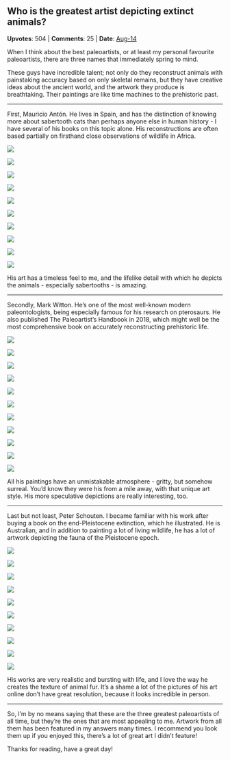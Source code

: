 ## Who is the greatest artist depicting extinct animals?
    
**Upvotes**: 504 | **Comments**: 25 | **Date**: [Aug-14](https://www.quora.com/Who-is-the-greatest-artist-depicting-extinct-animals/answer/Gary-Meaney)

When I think about the best paleoartists, or at least my personal favourite paleoartists, there are three names that immediately spring to mind.

These guys have incredible talent; not only do they reconstruct animals with painstaking accuracy based on only skeletal remains, but they have creative ideas about the ancient world, and the artwork they produce is breathtaking. Their paintings are like time machines to the prehistoric past.

* * *

First, Mauricio Antón. He lives in Spain, and has the distinction of knowing more about sabertooth cats than perhaps anyone else in human history - I have several of his books on this topic alone. His reconstructions are often based partially on firsthand close observations of wildlife in Africa.

![](https://qph.fs.quoracdn.net/main-qimg-84d499cfc14922513f45583b1bdf3afe-lq)

![](https://qph.fs.quoracdn.net/main-qimg-0fe77a31e743c4b4b8b256ca17b72c2e-lq)

![](https://qph.fs.quoracdn.net/main-qimg-bce0616cc7703939d5992a4e2532136e-pjlq)

![](https://qph.fs.quoracdn.net/main-qimg-e5c7243d7cae97ca6568213a7ff50326-lq)

![](https://qph.fs.quoracdn.net/main-qimg-a4b0fc4e0d384e85142d5a89db31707b-lq)

![](https://qph.fs.quoracdn.net/main-qimg-a2ced66da09d9b4f9b7333c2b5ee5061-lq)

![](https://qph.fs.quoracdn.net/main-qimg-bea945ad78316cae8d6acf66d91b2554-lq)

![](https://qph.fs.quoracdn.net/main-qimg-32a752dbb11251456f286421bf57f9a5-lq)

![](https://qph.fs.quoracdn.net/main-qimg-14f89526474de84353fbc09ac76d0c2b-lq)

![](https://qph.fs.quoracdn.net/main-qimg-5486d1aef49c2fe1753ebff1d89ec344-lq)

His art has a timeless feel to me, and the lifelike detail with which he depicts the animals - especially sabertooths - is amazing.

* * *

Secondly, Mark Witton. He’s one of the most well-known modern paleontologists, being especially famous for his research on pterosaurs. He also published The Paleoartist’s Handbook in 2018, which might well be the most comprehensive book on accurately reconstructing prehistoric life.

![](https://qph.fs.quoracdn.net/main-qimg-eb7d73994626d45780a2b078a552b0cf-lq)

![](https://qph.fs.quoracdn.net/main-qimg-a851385bdd6fee3653d54693fd686972-lq)

![](https://qph.fs.quoracdn.net/main-qimg-686d2f4831d9d3edb00b103e6bc73082-lq)

![](https://qph.fs.quoracdn.net/main-qimg-2c3bbfb1a510641ab25e1fe17e9d1044-lq)

![](https://qph.fs.quoracdn.net/main-qimg-6a952f5ac82eb69c59b7f727fbaeea36-lq)

![](https://qph.fs.quoracdn.net/main-qimg-9118586f3ab81c54079a7b214cad0393-lq)

![](https://qph.fs.quoracdn.net/main-qimg-2ceae19154e7fe27bdb6003600ad2123-lq)

![](https://qph.fs.quoracdn.net/main-qimg-5b065f80abee0624551434af75df6650-lq)

![](https://qph.fs.quoracdn.net/main-qimg-57fb2037cfb08664859b9b6d78278378-pjlq)

![](https://qph.fs.quoracdn.net/main-qimg-4cff57502fc3aac9152364ab1c43bb2f-lq)

![](https://qph.fs.quoracdn.net/main-qimg-2906b19bf8c2965d9aae39eecbed30cc-pjlq)

All his paintings have an unmistakable atmosphere - gritty, but somehow surreal. You’d know they were his from a mile away, with that unique art style. His more speculative depictions are really interesting, too.

* * *

Last but not least, Peter Schouten. I became familiar with his work after buying a book on the end-Pleistocene extinction, which he illustrated. He is Australian, and in addition to painting a lot of living wildlife, he has a lot of artwork depicting the fauna of the Pleistocene epoch.

![](https://qph.fs.quoracdn.net/main-qimg-439ebcce54aea83a5269844bca8bb1c6-lq)

![](https://qph.fs.quoracdn.net/main-qimg-015702535a5d978bd43ec87dcb4e0155-lq)

![](https://qph.fs.quoracdn.net/main-qimg-8afe98b6718dd12984aa1af0eb6cb4e3-lq)

![](https://qph.fs.quoracdn.net/main-qimg-cccf25f963abbc9252c1206ec0edc803-lq)

![](https://qph.fs.quoracdn.net/main-qimg-ea558d412d16ae42ca047d37bf7e656a-lq)

![](https://qph.fs.quoracdn.net/main-qimg-5071b68eb454ba13f405e0ef4f0dc0ea-lq)

![](https://qph.fs.quoracdn.net/main-qimg-5ca41eda09c8401c42dcd30116dc9b09-lq)

![](https://qph.fs.quoracdn.net/main-qimg-57a4f0984cf31c349890f09cf7c746e6-lq)

![](https://qph.fs.quoracdn.net/main-qimg-28253e86a989ca47d7764afbbac0a5e6-lq)

![](https://qph.fs.quoracdn.net/main-qimg-d8753ee36af0f32fac6ea6b3ca23cf24-lq)

His works are very realistic and bursting with life, and I love the way he creates the texture of animal fur. It’s a shame a lot of the pictures of his art online don’t have great resolution, because it looks incredible in person.

* * *

So, I’m by no means saying that these are the three greatest paleoartists of all time, but they’re the ones that are most appealing to me. Artwork from all them has been featured in my answers many times. I recommend you look them up if you enjoyed this, there’s a lot of great art I didn’t feature!

Thanks for reading, have a great day!


